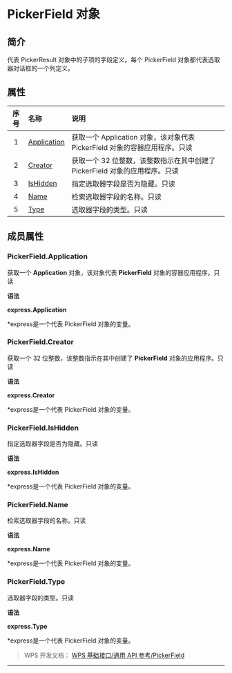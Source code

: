 # PickerField 对象

## 简介

代表 PickerResult 对象中的子项的字段定义。每个 PickerField 对象都代表选取器对话框的一个列定义。

## 属性

| 序号 | 名称                                    | 说明                                                                        |
|:----:|:----------------------------------------|:----------------------------------------------------------------------------|
|  1   | [Application](#PickerField.Application) | 获取一个 Application 对象，该对象代表 PickerField 对象的容器应用程序。只读  |
|  2   | [Creator](#PickerField.Creator)         | 获取一个 32 位整数，该整数指示在其中创建了 PickerField 对象的应用程序。只读 |
|  3   | [IsHidden](#PickerField.IsHidden)       | 指定选取器字段是否为隐藏。只读                                              |
|  4   | [Name](#PickerField.Name)               | 检索选取器字段的名称。只读                                                  |
|  5   | [Type](#PickerField.Type)               | 选取器字段的类型。只读                                                      |

## 成员属性

### PickerField.Application

获取一个 **Application** 对象，该对象代表 **PickerField** 对象的容器应用程序。只读

**语法**

**express.Application**

\*express是一个代表 PickerField 对象的变量。

### PickerField.Creator

获取一个 32 位整数，该整数指示在其中创建了 **PickerField** 对象的应用程序。只读

**语法**

**express.Creator**

\*express是一个代表 PickerField 对象的变量。

### PickerField.IsHidden

指定选取器字段是否为隐藏。只读

**语法**

**express.IsHidden**

\*express是一个代表 PickerField 对象的变量。

### PickerField.Name

检索选取器字段的名称。只读

**语法**

**express.Name**

\*express是一个代表 PickerField 对象的变量。

### PickerField.Type

选取器字段的类型。只读

**语法**

**express.Type**

\*express是一个代表 PickerField 对象的变量。

> WPS 开发文档： [WPS 基础接口/通用 API 参考/PickerField](https://qn.cache.wpscdn.cn/encs/doc/office_v19/index.htm)

------------------------------------------------------------------------
